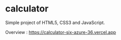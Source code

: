 # calculator
Simple project of HTML5, CSS3 and JavaScript.

Overview : https://calculator-six-azure-36.vercel.app
